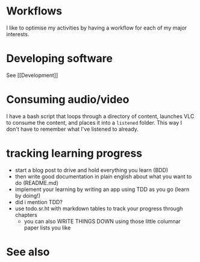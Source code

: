 # Workflows
I like to optimise my activities by having a workflow for each of my major interests.

# Developing software
See [[Development]]

# Consuming audio/video
I have a bash script that loops through a directory of content, launches VLC to consume the content, and places it into a `listened` folder. This way I don't have to remember what I've listened to already.

# tracking learning progress
- start a blog post to drive and hold everything you learn (BDD)
- then write good documentation in plain english about what you want to do (README.md)
- implement your learning by writing an app using TDD as you go (learn by doing!)
- did i mention TDD?
- use todo.sr.ht with markdown tables to track your progress through chapters
	- you can also WRITE THINGS DOWN using those little columnar paper lists you like

# See also